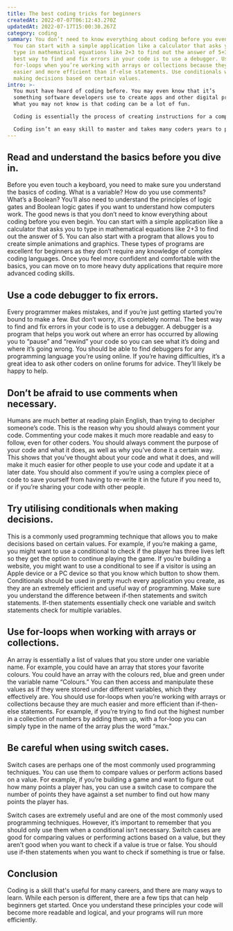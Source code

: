 ```yaml
---
title: The best coding tricks for beginners
createdAt: 2022-07-07T06:12:43.270Z
updatedAt: 2022-07-17T15:00:30.267Z
category: coding
summary: You don’t need to know everything about coding before you even begin.
  You can start with a simple application like a calculator that asks you to
  type in mathematical equations like 2+3 to find out the answer of 5+3. The
  best way to find and fix errors in your code is to use a debugger. Use
  for-loops when you’re working with arrays or collections because they are
  easier and more efficient than if-else statements. Use conditionals when
  making decisions based on certain values.
intro: >-
  You must have heard of coding before. You may even know that it’s
  something software developers use to create apps and other digital products.
  What you may not know is that coding can be a lot of fun.

  Coding is essentially the process of creating instructions for a computer, so that it can understand what you want it to do. These instructions are commonly referred to as ‘code’ because they are strings of characters, words, phrases and symbols that appear in text files with a .txt extension. 

  Coding isn’t an easy skill to master and takes many coders years to perfect their skills. However, there are some basic tips and tricks that everyone new to coding should know. Once you understand these principles your code will become more readable and logical making it much easier for others to follow your logic, which ultimately makes your programs more efficient and easy for other coders to update in future if necessary.
---
```


## Read and understand the basics before you dive in.

Before you even touch a keyboard, you need to make sure you understand the basics of coding. What is a variable? How do you use comments? What’s a Boolean? You’ll also need to understand the principles of logic gates and Boolean logic gates if you want to understand how computers work.
The good news is that you don’t need to know everything about coding before you even begin. You can start with a simple application like a calculator that asks you to type in mathematical equations like 2+3 to find out the answer of 5.
You can also start with a program that allows you to create simple animations and graphics. These types of programs are excellent for beginners as they don’t require any knowledge of complex coding languages. Once you feel more confident and comfortable with the basics, you can move on to more heavy duty applications that require more advanced coding skills.

## Use a code debugger to fix errors.

Every programmer makes mistakes, and if you’re just getting started you’re bound to make a few. But don’t worry, it’s completely normal. 
The best way to find and fix errors in your code is to use a debugger. A debugger is a program that helps you work out where an error has occurred by allowing you to “pause” and “rewind” your code so you can see what it’s doing and where it’s going wrong.
You should be able to find debuggers for any programming language you’re using online. If you’re having difficulties, it’s a great idea to ask other coders on online forums for advice. They’ll likely be happy to help.

## Don’t be afraid to use comments when necessary.

Humans are much better at reading plain English, than trying to decipher someone’s code. This is the reason why you should always comment your code. Commenting your code makes it much more readable and easy to follow, even for other coders.
You should always comment the purpose of your code and what it does, as well as why you’ve done it a certain way. This shows that you’ve thought about your code and what it does, and will make it much easier for other people to use your code and update it at a later date.
You should also comment if you’re using a complex piece of code to save yourself from having to re-write it in the future if you need to, or if you’re sharing your code with other people.

## Try utilising conditionals when making decisions.

This is a commonly used programming technique that allows you to make decisions based on certain values. 
For example, if you’re making a game, you might want to use a conditional to check if the player has three lives left so they get the option to continue playing the game.
If you’re building a website, you might want to use a conditional to see if a visitor is using an Apple device or a PC device so that you know which button to show them.
Conditionals should be used in pretty much every application you create, as they are an extremely efficient and useful way of programming.
Make sure you understand the difference between if-then statements and switch statements. If-then statements essentially check one variable and switch statements check for multiple variables.

## Use for-loops when working with arrays or collections.

An array is essentially a list of values that you store under one variable name. For example, you could have an array that stores your favorite colours. You could have an array with the colours red, blue and green under the variable name “Colours.”
You can then access and manipulate these values as if they were stored under different variables, which they effectively are.
You should use for-loops when you’re working with arrays or collections because they are much easier and more efficient than if-then-else statements.
For example, if you’re trying to find out the highest number in a collection of numbers by adding them up, with a for-loop you can simply type in the name of the array plus the word “max.”

## Be careful when using switch cases.

Switch cases are perhaps one of the most commonly used programming techniques. You can use them to compare values or perform actions based on a value.
For example, if you’re building a game and want to figure out how many points a player has, you can use a switch case to compare the number of points they have against a set number to find out how many points the player has.

Switch cases are extremely useful and are one of the most commonly used programming techniques. However, it’s important to remember that you should only use them when a conditional isn’t necessary.
Switch cases are good for comparing values or performing actions based on a value, but they aren’t good when you want to check if a value is true or false. You should use if-then statements when you want to check if something is true or false.

## Conclusion

Coding is a skill that's useful for many careers, and there are many ways to learn. While each person is different, there are a few tips that can help beginners get started. Once you understand these principles your code will become more readable and logical, and your programs will run more efficiently.
